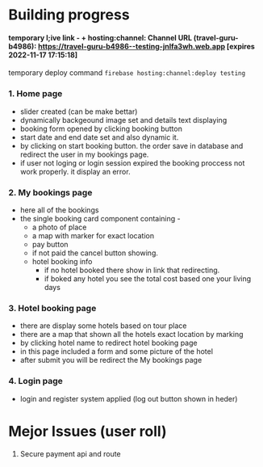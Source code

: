 # Building progress

#### temporary l;ive link - +  hosting:channel: Channel URL (travel-guru-b4986): https://travel-guru-b4986--testing-jnlfa3wh.web.app [expires 2022-11-17 17:15:18]

temporary deploy command 
```firebase hosting:channel:deploy testing```

### 1. Home page
- slider created (can be make bettar)
- dynamically backgeound image set and details text displaying
- booking form opened by clicking booking button
- start date and end date set and also dynamic it.
- by clicking on start booking button. the order save in database and redirect the user in my bookings page.
- if user not loging or login session expired the booking proccess not work properly. it display an error.

### 2. My bookings page
- here all of the bookings
- the single booking card component containing -
  - a photo of place
  - a map with marker for exact location
  - pay button
  - if not paid the cancel button showing.
  - hotel booking info
    - if no hotel booked there show in link that redirecting.
    - if boked any hotel you see the total cost based one your living days
    
### 3. Hotel booking page
- there are display some hotels based on tour place
- there are a map that shown all the hotels exact location by marking
- by clicking hotel name to redirect hotel booking page
- in this page included a form and some picture of the hotel
- after submit you will be redirect the My bookings page

### 4. Login page
- login and register system applied (log out button shown in heder)


# Mejor Issues (user roll)
1. Secure payment api and route